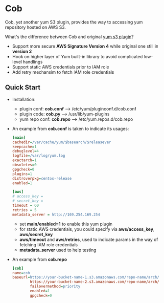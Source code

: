 # Cob

Cob, yet another yum S3 plugin, provides the way to accessing yum repository hosted on AWS S3. 

What's the difference between Cob and original [yum s3 plugin](https://github.com/henrysher/yum-s3-iam)?

* Support more secure **AWS Signature Version 4** while original one still in __version 2__
* Hook on higher layer of Yum built-in library to avoid complicated low-level handlings
* Support static AWS credentials prior to IAM role
* Add retry mechansim to fetch IAM role credentials

## Quick Start

* Installation:
  * plugin conf: **cob.conf** --> /etc/yum/pluginconf.d/cob.conf
  * plugin code: **cob.py**   --> /usr/lib/yum-plugins
  * yum repo conf: **cob.repo** --> /etc/yum.repos.d/cob.repo

* An example from **cob.conf** is taken to indicate its usages:

  ```ini
  [main]
  cachedir=/var/cache/yum/$basearch/$releasever
  keepcache=1
  debuglevel=4
  logfile=/var/log/yum.log
  exactarch=1
  obsoletes=0
  gpgcheck=0
  plugins=1
  distroverpkg=centos-release
  enabled=1

  [aws]
  # access_key = 
  # secret_key =
  timeout = 60
  retries = 5
  metadata_server = http://169.254.169.254
  ```
  * set **main/enabled=1** to enable this yum plugin
  * for static AWS credentials, you could specify via **aws/access_key**, **aws/secret_key**
  * **aws/timeout** and **aws/retries**, used to indicate params in the way of fetching IAM role credentials
  * **metadata_server** used to help testing

* An example from **cob.repo**
  ```ini
  [cob]
  name=cob
  baseurl=https://your-bucket-name-1.s3.amazonaws.com/repo-name/arch/
          https://your-bucket-name-2.s3.amazonaws.com/repo-name/arch/
          failovermethod=priority
          enabled=1
          gpgcheck=0
  ```
